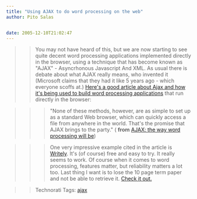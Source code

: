 ```yaml
---
title: "Using AJAX to do word processing on the web"
author: Pito Salas


date: 2005-12-10T21:02:47
---
```



>>

>> You may not have heard of this, but we are now starting to see quite decent
word processing applications implemented directly in the browser, using a
technique that has become known as "AJAX" - Asyncrhonous Javascript And XML.
As usual there is debate about what AJAX really means, who invented it
(Microsoft claims that they had it like 5 years ago - which everyone scoffs
at.) [Here's a good article about Ajax and how it's being used to build word
processing
applications](<http://itmanagement.earthweb.com/columns/executive_tech/article.php/3567061>)
that run directly in the browser:

>>

>>> "None of these methods, however, are as simple to set up as a standard Web
browser, which can quickly access a file from anywhere in the world. That's
the promise that AJAX brings to the party." ( **from** [AJAX: the way word
processing will
be](<http://itmanagement.earthweb.com/columns/executive_tech/article.php/3567061>))

>>

>>> One very impressive example cited in the article is
[Writely](<http://www.writely.com/>). It's (of course) free and easy to try.
It really seems to work. Of course when it comes to word processing, features
matter, but reliability matters a lot too. Last thing I want is to lose the 10
page term paper and not be able to retrieve it. [Check it out.
](<http://www.writely.com/>)

>>

>> Technorati Tags: [ajax](<http://www.technorati.com/tag/ajax>)


